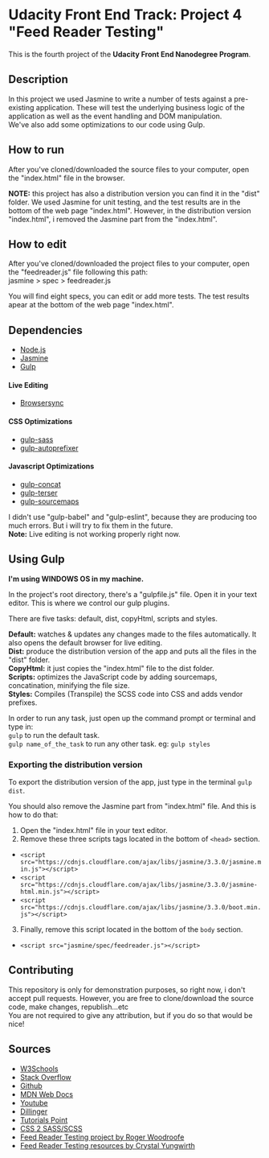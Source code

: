 # Udacity Front End Track: Project 4 "Feed Reader Testing"

This is the fourth project of the **Udacity Front End Nanodegree Program**.

## Description

In this project we used Jasmine to write a number of tests against a pre-existing application. These will test the underlying business logic of the application as well as the event handling and DOM manipulation.  
We've also add some optimizations to our code using Gulp.

## How to run

After you've cloned/downloaded the source files to your computer, open the "index.html" file in the browser.

**NOTE:** this project has also a distribution version you can find it in the "dist" folder. We used Jasmine for unit testing, and the test results are in the bottom of the web page "index.html". However, in the distribution version "index.html", i removed the Jasmine part from the "index.html".

## How to edit

After you've cloned/downloaded the project files to your computer, open the "feedreader.js" file following this path:  
jasmine > spec > feedreader.js

You will find eight specs, you can edit or add more tests. The test results apear at the bottom of the web page "index.html".

## Dependencies
  * [Node.js](https://nodejs.org/en/)
  * [Jasmine](https://jasmine.github.io/index.html)
  * [Gulp](https://www.npmjs.com/package/gulp)
  #### Live Editing
  * [Browsersync](https://www.npmjs.com/package/browser-sync)
  #### CSS Optimizations
  * [gulp-sass](https://www.npmjs.com/package/gulp-sass)
  * [gulp-autoprefixer](https://www.npmjs.com/package/gulp-autoprefixer)
  #### Javascript Optimizations
  * [gulp-concat](https://www.npmjs.com/package/gulp-concat)
  * [gulp-terser](https://www.npmjs.com/package/gulp-terser)
  * [gulp-sourcemaps](https://www.npmjs.com/package/gulp-sourcemaps)

I didn't use "gulp-babel" and "gulp-eslint", because they are producing too much errors. But i will try to fix them in the future.  
**Note:** Live editing is not working properly right now.

## Using Gulp

**I'm using WINDOWS OS in my machine.**

In the project's root directory, there's a "gulpfile.js" file. Open it in your text editor. This is where we control our gulp plugins.

There are five tasks: default, dist, copyHtml, scripts and styles.

**Default:** watches & updates any changes made to the files automatically. It also opens the default browser for live editing.  
**Dist:** produce the distribution version of the app and puts all the files in the "dist" folder.  
**CopyHtml:** it just copies the "index.html" file to the dist folder.  
**Scripts:** optimizes the JavaScript code by adding sourcemaps, concatination, minifying the file size.  
**Styles:** Compiles (Transpile) the SCSS code into CSS and adds vendor prefixes.

In order to run any task, just open up the command prompt or terminal and type in:  
`gulp` to run the default task.  
`gulp name_of_the_task` to run any other task. eg: `gulp styles`

### Exporting the distribution version

To export the distribution version of the app, just type in the terminal `gulp dist`.

You should also remove the Jasmine part from "index.html" file. And this is how to do that:
1. Open the "index.html" file in your text editor.
2. Remove these three scripts tags located in the bottom of `<head>` section.
  * `<script src="https://cdnjs.cloudflare.com/ajax/libs/jasmine/3.3.0/jasmine.min.js"></script>`
  * `<script src="https://cdnjs.cloudflare.com/ajax/libs/jasmine/3.3.0/jasmine-html.min.js"></script>`
  * `<script src="https://cdnjs.cloudflare.com/ajax/libs/jasmine/3.3.0/boot.min.js"></script>`
3. Finally, remove this script located in the bottom of the `body` section.
  * `<script src="jasmine/spec/feedreader.js"></script>`

## Contributing

This repository is only for demonstration purposes, so right now, i don't accept pull requests. However, you are free to clone/download the source code, make changes, republish...etc  
You are not required to give any attribution, but if you do so that would be nice!

## Sources

* [W3Schools](https://www.w3schools.com/)
* [Stack Overflow](https://stackoverflow.com)
* [Github](https://github.com/)
* [MDN Web Docs](https://developer.mozilla.org/)
* [Youtube](https://www.youtube.com)
* [Dillinger](https://dillinger.io/)
* [Tutorials Point](https://www.tutorialspoint.com/)
* [CSS 2 SASS/SCSS](http://css2sass.herokuapp.com/)
* [Feed Reader Testing project by Roger Woodroofe](https://github.com/rogyw/ufend-p9-feed-reader-testing)
* [Feed Reader Testing resources by Crystal Yungwirth](https://github.com/crystal-dawn/udacity-fend-feed-reader-testing-resources)
